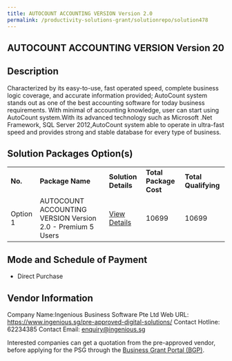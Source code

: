 ```yaml
---
title: AUTOCOUNT ACCOUNTING VERSION Version 2.0
permalink: /productivity-solutions-grant/solutionrepo/solution478
---
```


## AUTOCOUNT ACCOUNTING VERSION Version 20

## Description

Characterized by its easy-to-use, fast operated speed, complete business logic coverage, and accurate information provided; AutoCount system stands out as one of the best accounting software for today business requirements. With minimal of accounting knowledge, user can start using AutoCount system.With its advanced technology such as Microsoft .Net Framework, SQL Server 2012,AutoCount system able to operate in ultra-fast speed and provides strong and stable database for every type of business.

## Solution Packages Option(s)

<table>
<tr>
<td><b>No.</b></td>
<td><b>Package Name</b></td>
<td><b>Solution Details</b></td>
<td><b>Total Package Cost</b></td>
<td><b>Total Qualifying</b></td>
</tr>
<tr>
<td>Option 1</td>
<td>AUTOCOUNT ACCOUNTING VERSION Version 2.0 - Premium 5 Users</td>
<td><a href='https://www.gobusiness.gov.sg/images/psg/Desensitised_Ingenious_Business_Annex_3_CR_wef_8_July_2021_Part_3.pdf'>View Details</a></td>
<td>10699</td>
<td>10699</td>
</tr>
</table>

## Mode and Schedule of Payment

 - Direct Purchase

## Vendor Information

 Company Name:Ingenious Business Software Pte Ltd 
Web URL: https://www.ingenious.sg/pre-approved-digital-solutions/ 
Contact Hotline: 62234385 
Contact Email: enquiry@ingenious.sg 


Interested companies can get a quotation from the pre-approved vendor, before applying for the PSG through the <a href='https://www.businessgrants.gov.sg/'>Business Grant Portal (BGP)</a>.
<script src="/jquery/resize-tables.js"></script>
